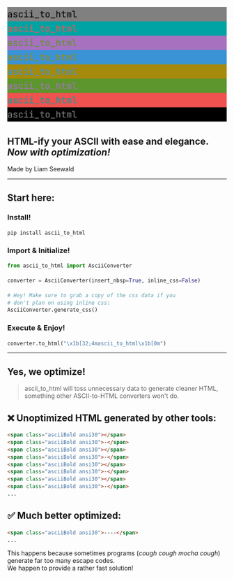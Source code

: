 ![# ascii_to_html](https://github.com/jlhs1001/ascii-to-html/blob/main/data/logo.png?raw=true)
## HTML-ify your ASCII with ease and elegance. _Now with optimization!_

Made by Liam Seewald

---

## Start here:

<span></span>


### Install!

```commandline
pip install ascii_to_html
```

### Import & Initialize!
```python
from ascii_to_html import AsciiConverter

converter = AsciiConverter(insert_nbsp=True, inline_css=False)

# Hey! Make sure to grab a copy of the css data if you
# don't plan on using inline css: 
AsciiConverter.generate_css()
```


### Execute & Enjoy!
```python
converter.to_html("\x1b[32;4mascii_to_html\x1b[0m")
```

---

## Yes, we optimize! 

> ascii_to_html will toss unnecessary data to generate cleaner HTML, \
> something other ASCII-to-HTML converters won't do.

## ❌ Unoptimized HTML generated by other tools:
```html
<span class="asciiBold ansi30"></span>
<span class="asciiBold ansi30">-</span>
<span class="asciiBold ansi30"></span>
<span class="asciiBold ansi30">-</span>
<span class="asciiBold ansi30"></span>
<span class="asciiBold ansi30">-</span>
<span class="asciiBold ansi30"></span>
<span class="asciiBold ansi30">-</span>
...
```

## ✅ Much better optimized:

```html
<span class="asciiBold ansi30">----</span>
...
```

This happens because sometimes programs (_cough cough mocha cough_) generate far too many escape codes.\
We happen to provide a rather fast solution!